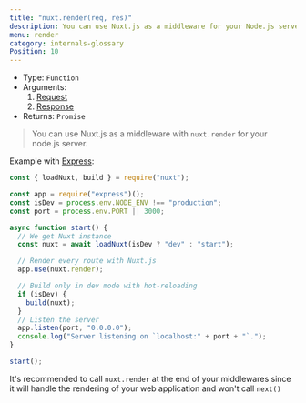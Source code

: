 ```yaml
---
title: "nuxt.render(req, res)"
description: You can use Nuxt.js as a middleware for your Node.js server.
menu: render
category: internals-glossary
Position: 10
---
```


- Type: `Function`
- Arguments:
  1. [Request](https://nodejs.org/api/http.html#http_class_http_incomingmessage)
  2. [Response](https://nodejs.org/api/http.html#http_class_http_serverresponse)
- Returns: `Promise`

> You can use Nuxt.js as a middleware with `nuxt.render` for your node.js server.

Example with [Express](https://github.com/expressjs/express):

```js
const { loadNuxt, build } = require("nuxt");

const app = require("express")();
const isDev = process.env.NODE_ENV !== "production";
const port = process.env.PORT || 3000;

async function start() {
  // We get Nuxt instance
  const nuxt = await loadNuxt(isDev ? "dev" : "start");

  // Render every route with Nuxt.js
  app.use(nuxt.render);

  // Build only in dev mode with hot-reloading
  if (isDev) {
    build(nuxt);
  }
  // Listen the server
  app.listen(port, "0.0.0.0");
  console.log("Server listening on `localhost:" + port + "`.");
}

start();
```

<div class="Alert">

It's recommended to call `nuxt.render` at the end of your middlewares since it will handle the rendering of your web application and won't call `next()`

</div>
